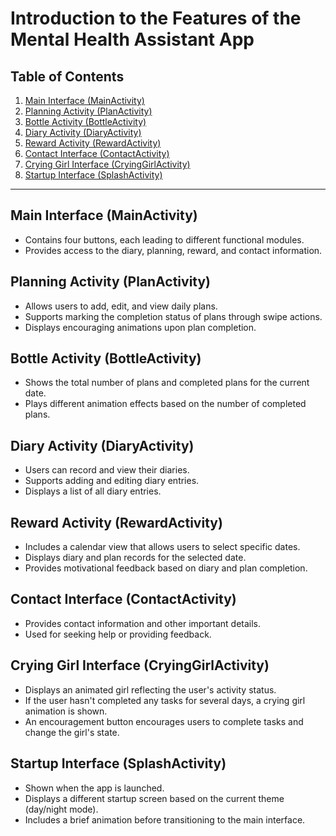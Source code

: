 # Introduction to the Features of the Mental Health Assistant App

## Table of Contents
1. [Main Interface (MainActivity)](#main-interface-mainactivity)
2. [Planning Activity (PlanActivity)](#planning-activity-planactivity)
3. [Bottle Activity (BottleActivity)](#bottle-activity-bottleactivity)
4. [Diary Activity (DiaryActivity)](#diary-activity-diaryactivity)
5. [Reward Activity (RewardActivity)](#reward-activity-rewardactivity)
6. [Contact Interface (ContactActivity)](#contact-interface-contactactivity)
7. [Crying Girl Interface (CryingGirlActivity)](#crying-girl-interface-cryinggirlactivity)
8. [Startup Interface (SplashActivity)](#startup-interface-splashactivity)

---

## Main Interface (MainActivity)
- Contains four buttons, each leading to different functional modules.
- Provides access to the diary, planning, reward, and contact information.

## Planning Activity (PlanActivity)
- Allows users to add, edit, and view daily plans.
- Supports marking the completion status of plans through swipe actions.
- Displays encouraging animations upon plan completion.

## Bottle Activity (BottleActivity)
- Shows the total number of plans and completed plans for the current date.
- Plays different animation effects based on the number of completed plans.

## Diary Activity (DiaryActivity)
- Users can record and view their diaries.
- Supports adding and editing diary entries.
- Displays a list of all diary entries.

## Reward Activity (RewardActivity)
- Includes a calendar view that allows users to select specific dates.
- Displays diary and plan records for the selected date.
- Provides motivational feedback based on diary and plan completion.

## Contact Interface (ContactActivity)
- Provides contact information and other important details.
- Used for seeking help or providing feedback.

## Crying Girl Interface (CryingGirlActivity)
- Displays an animated girl reflecting the user's activity status.
- If the user hasn't completed any tasks for several days, a crying girl animation is shown.
- An encouragement button encourages users to complete tasks and change the girl's state.

## Startup Interface (SplashActivity)
- Shown when the app is launched.
- Displays a different startup screen based on the current theme (day/night mode).
- Includes a brief animation before transitioning to the main interface.
